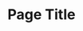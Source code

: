 ---
layout: page
title: Page Title
permalink: /posts/
description: This is the page description.
background: '/PATH_TO_IMAGE'
---
